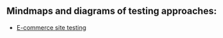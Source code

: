 ## Mindmaps and diagrams of testing approaches:

* [E-commerce site testing](https://drive.google.com/file/d/1Q5T6far0q_RegiJ-6ZZW20nili5lhM4w/view?usp=sharing)
